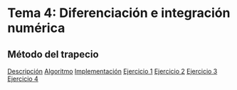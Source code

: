 <h1>Tema 4: Diferenciación e integración numérica</h1>

<h2>Método del trapecio</h2>
<a href="">Descripción</a>
<a href="">Algoritmo</a>
<a href="">Implementación</a>
<a href="">Ejercicio 1</a>
<a href="">Ejercicio 2</a>
<a href="">Ejercicio 3</a>
<a href="">Ejercicio 4</a>


